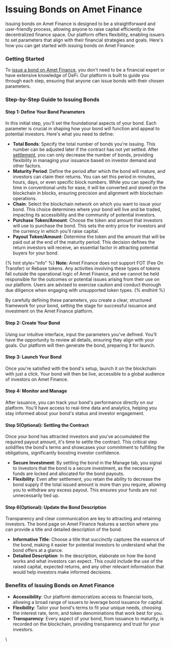 # Issuing Bonds on Amet Finance

Issuing bonds on Amet Finance is designed to be a straightforward and user-friendly process, allowing anyone to raise capital efficiently in the decentralized finance space. Our platform offers flexibility, enabling issuers to set parameters that align with their financial strategies and goals. Here's how you can get started with issuing bonds on Amet Finance:



### Getting Started

To [issue a bond on Amet Finance](https://amet.finance/bonds/issue), you don't need to be a financial expert or have extensive knowledge of DeFi. Our platform is built to guide you through each step, ensuring that anyone can issue bonds with their chosen parameters.



### Step-by-Step Guide to Issuing Bonds

#### Step 1: Define Your Bond Parameters

In this initial step, you'll set the foundational aspects of your bond. Each parameter is crucial in shaping how your bond will function and appeal to potential investors. Here's what you need to define:

* **Total Bonds**: Specify the total number of bonds you're issuing. This number can be adjusted later if the contract has not yet settled. After [settlement](../glossary.md), you can only decrease the number of bonds, providing flexibility in managing your issuance based on investor demand and other factors.
* **Maturity Period**: Define the period after which the bond will mature, and investors can claim their returns. You can set this period in minutes, hours, days, or even specific block numbers. While you can specify the time in conventional units for ease, it will be converted and stored on the blockchain in blocks, ensuring precision and alignment with blockchain operations.
* **Chain**: Select the blockchain network on which you want to issue your bond. This choice determines where your bond will live and be traded, impacting its accessibility and the community of potential investors.
* **Purchase Token/Amount**: Choose the token and amount that investors will use to purchase the bond. This sets the entry price for investors and the currency in which you'll raise capital.
* **Payout Token/Amount**: Determine the token and the amount that will be paid out at the end of the maturity period. This decision defines the return investors will receive, an essential factor in attracting potential buyers for your bond.

{% hint style="info" %}
**Note:** Amet Finance does not support FOT (Fee On Transfer) or Rebase tokens. Any activities involving these types of tokens fall outside the operational logic of Amet Finance, and we cannot be held responsible for the outcomes or potential issues arising from their use on our platform. Users are advised to exercise caution and conduct thorough due diligence when engaging with unsupported token types.
{% endhint %}

By carefully defining these parameters, you create a clear, structured framework for your bond, setting the stage for successful issuance and investment on the Amet Finance platform.

#### Step 2: Create Your Bond

Using our intuitive interface, input the parameters you've defined. You'll have the opportunity to review all details, ensuring they align with your goals. Our platform will then generate the bond, preparing it for launch.

#### Step 3: Launch Your Bond

Once you're satisfied with the bond's setup, launch it on the blockchain with just a click. Your bond will then be live, accessible to a global audience of investors on Amet Finance.

#### Step 4: Monitor and Manage

After issuance, you can track your bond's performance directly on our platform. You'll have access to real-time data and analytics, helping you stay informed about your bond's status and investor engagement.

#### Step 5(Optional): Settling the Contract

Once your bond has attracted investors and you've accumulated the required payout amount, it's time to settle the contract. This critical step solidifies the bond's terms and showcases your commitment to fulfilling the obligations, significantly boosting investor confidence.

* **Secure Investment**: By settling the bond in the Manage tab, you signal to investors that the bond is a secure investment, as the necessary funds are locked and allocated for the bond payouts.
* **Flexibility**: Even after settlement, you retain the ability to decrease the bond supply if the total issued amount is more than you require, allowing you to withdraw any excess payout. This ensures your funds are not unnecessarily tied up.

#### Step 6(Optional): Update the Bond Description

Transparency and clear communication are key to attracting and retaining investors. The bond page on Amet Finance features a section where you can provide a title and detailed description of the bond.

* **Informative Title**: Choose a title that succinctly captures the essence of the bond, making it easier for potential investors to understand what the bond offers at a glance.
* **Detailed Description**: In the description, elaborate on how the bond works and what investors can expect. This could include the use of the raised capital, expected returns, and any other relevant information that would help investors make informed decisions.



### Benefits of Issuing Bonds on Amet Finance

* **Accessibility**: Our platform democratizes access to financial tools, allowing a broad range of issuers to leverage bond issuance for capital.
* **Flexibility**: Tailor your bond's terms to fit your unique needs, choosing the interest rate, term, and token denominations that work best for you.
* **Transparency**: Every aspect of your bond, from issuance to maturity, is recorded on the blockchain, providing transparency and trust for your investors.

\
